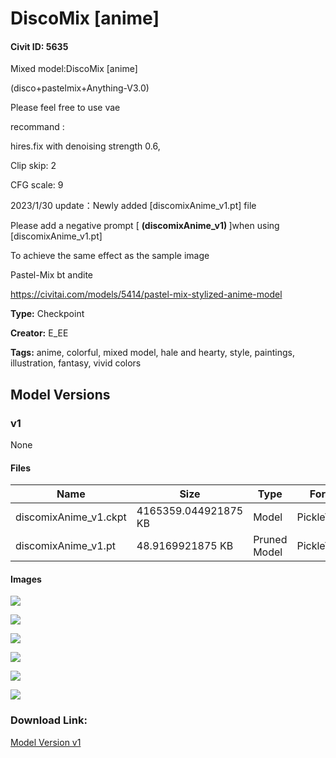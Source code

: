 # DiscoMix [anime] 

#### Civit ID: 5635

<p>Mixed model:DiscoMix [anime]</p><p>(disco+pastelmix+Anything-V3.0)</p><p></p><p>Please feel free to use vae</p><p>recommand :</p><p>hires.fix with denoising strength 0.6,</p><p>Clip skip: 2</p><p>CFG scale: 9</p><p></p><p>2023/1/30 update：Newly added [discomixAnime_v1.pt] file</p><p>Please add a negative prompt [ <strong>(discomixAnime_v1) </strong>]when using [discomixAnime_v1.pt]</p><p>To achieve the same effect as the sample image</p><p></p><p>Pastel-Mix bt andite</p><p><a target="_blank" rel="ugc" href="https://civitai.com/models/5414/pastel-mix-stylized-anime-model">https://civitai.com/models/5414/pastel-mix-stylized-anime-model</a></p>

**Type:** Checkpoint

**Creator:** E_EE

**Tags:** anime, colorful, mixed model, hale and hearty, style, paintings, illustration, fantasy, vivid colors

## Model Versions

### v1

None

#### Files

| Name | Size | Type | Format | Download Url | AutoV1 | AutoV2 | SHA256 | CRC32 | BLAKE3 |
| --- | --- | --- | --- | --- | --- | --- | --- | --- | --- |
| discomixAnime_v1.ckpt | 4165359.044921875 KB | Model | PickleTensor | https://civitai.com/api/download/models/6558 | DD432FE0 | BD8F22430D | BD8F22430D055EA468A109EE2C1293DF65D0E4DF99EC3DFFF30B23C823D248F1 | AE50D755 | F41788E2790791E92AC3B696D0CB6514098F6954EB3349E8501170C0A204CF37 |
| discomixAnime_v1.pt | 48.9169921875 KB | Pruned Model | PickleTensor | https://civitai.com/api/download/models/6558?type=Pruned%20Model&format=PickleTensor&size=pruned&fp=fp16 | - | F9DFE1C982 | F9DFE1C982E2A1917054FA827EE1F981C6E6102984F981C691E4F8C817E292CB | AB5CF8F5 | A8BDFB46366D8F3A8C040E23F301EB9DA152030B4389BA2F052730DC4EB0FF43 |

#### Images

<p><img src="https://image.civitai.com/xG1nkqKTMzGDvpLrqFT7WA/cc2322d0-327f-4c2b-970e-562928f32800/width=450/59434.jpeg" /></p>

<p><img src="https://image.civitai.com/xG1nkqKTMzGDvpLrqFT7WA/711a7c6d-d604-4777-6910-47d1496d6500/width=450/59439.jpeg" /></p>

<p><img src="https://image.civitai.com/xG1nkqKTMzGDvpLrqFT7WA/06689e5a-fdfc-42c8-bfdb-0f10713c0400/width=450/59438.jpeg" /></p>

<p><img src="https://image.civitai.com/xG1nkqKTMzGDvpLrqFT7WA/f4afbe72-ea72-4759-d0ca-2f1b16301c00/width=450/59437.jpeg" /></p>

<p><img src="https://image.civitai.com/xG1nkqKTMzGDvpLrqFT7WA/dc8fa803-43b7-4873-bb40-ddfdfe80f900/width=450/59436.jpeg" /></p>

<p><img src="https://image.civitai.com/xG1nkqKTMzGDvpLrqFT7WA/4b3b1c25-5384-48f0-02fb-265d1cc9c800/width=450/59435.jpeg" /></p>

### Download Link:

[Model Version v1](https://civitai.com/api/download/models/6558)

